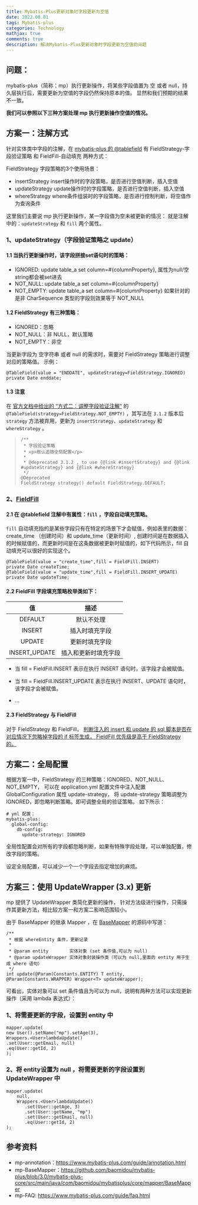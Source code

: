 ```yaml
---
title: Mybatis-Plus更新对象时字段更新为空值
date: 2022.08.01 
tags: Mybatis-plus
categories: Technology  
mathjax: true
comments: true
description: 解决Mybatis-Plus更新对象时字段更新为空值的问题
---
```


## 问题：
mybatis-plus（简称：mp）执行更新操作，将某些字段值置为 空 或者 null，持久层执行后，需要更新为空值的字段仍然保持原本的值。 
显然和我们预期的结果不一致。

**我们可以参照以下三种方案处理 mp 执行更新操作空值的情况。**

## 方案一：注解方式
针对实体类中字段的注解，在 [mybatis-plus 的 @tablefield](https://www.mybatis-plus.com/guide/annotation.html#tablefield)
有 FieldStrategy-字段验证策略 和 FieldFill-自动填充 两种方式：

FieldStrategy 字段策略的3个使用场景：
- insertStrategy insert操作时的字段策略，是否进行空值判断，插入空值
- updateStrategy update操作时的字段策略，是否进行空值判断，插入空值
- whereStrategy where条件组装时的字段策略，是否进行控制判断，将空值作为查询条件

这里我们主要说 mp 执行更新操作，某一字段值为空未被更新的情况：
就是注解中的：`updateStrategy` 和 `fill` 两个属性。

### 1、updateStrategy（字段验证策略之 update）

#### 1.1 当执行更新操作时，该字段拼接set语句时的策略：
* IGNORED: update table_a set column=#{columnProperty}, 属性为null/空string都会被set进去
* NOT_NULL: update table_a set <if test="columnProperty != null">column=#{columnProperty}</if>
* NOT_EMPTY: update table_a set <if test="columnProperty != null and columnProperty!=''">column=#{columnProperty}</if> 如果针对的是非 CharSequence 类型的字段则效果等于 NOT_NULL

#### 1.2 FieldStrategy 有三种策略：
- IGNORED：忽略
- NOT_NULL：非 NULL，默认策略
- NOT_EMPTY：非空

当更新字段为 空字符串 或者 null 的需求时，需要对 FieldStrategy 策略进行调整对应的策略值。
示例：
```
@TableField(value = "ENDDATE", updateStrategy=FieldStrategy.IGNORED)
private Date enddate;
```

#### 1.3 注意
在 [官方文档中给出的 “方式二：调整字段验证注解”](https://www.mybatis-plus.com/guide/faq.html#%E6%8F%92%E5%85%A5%E6%88%96%E6%9B%B4%E6%96%B0%E7%9A%84%E5%AD%97%E6%AE%B5%E6%9C%89-%E7%A9%BA%E5%AD%97%E7%AC%A6%E4%B8%B2-%E6%88%96%E8%80%85-null) 
的 `@TableField(strategy=FieldStrategy.NOT_EMPTY)` ，其写法在 `3.1.2` 版本后 `strategy` 方法被弃用，更新为 `insertStrategy`、`updateStrategy` 和 `whereStrategy` 。

>     /**
>      * 字段验证策略
>      * <p>默认追随全局配置</p>
>      *
>      * @deprecated 3.1.2 , to use {@link #insertStrategy} and {@link #updateStrategy} and {@link #whereStrategy}
>      */
>     @Deprecated
>     FieldStrategy strategy() default FieldStrategy.DEFAULT;

### 2、[FieldFill](https://www.mybatis-plus.com/guide/annotation.html#fieldfill)

#### 2.1 在 @tablefield 注解中有属性：`fill` ，字段自动填充策略。

`fill` 自动填充指的是某些字段只有在特定的场景下才会赋值，例如表里的数据：create_time （创建时间）和 update_time（更新时间）, 
创建时间是在数据插入的时候赋值的，而更新时间是在这条数据被更新时赋值的，如下代码所示，fill 自动填充可以很好的实现这个。

```
@TableField(value = "create_time",fill = FieldFill.INSERT)
private Date createTime;
@TableField(value = "update_time",fill = FieldFill.INSERT_UPDATE)
private Date updateTime;
```

#### 2.2 FieldFill 字段填充策略枚举类如下：

|       值       |     描述     |
|:-------------:|:----------:|
|    DEFAULT    |   默认不处理    |
|    INSERT     |  插入时填充字段   |
|    UPDATE     |  更新时填充字段   |
| INSERT_UPDATE | 插入和更新时填充字段 |

- 当 fill = FieldFill.INSERT 表示在执行 INSERT 语句时，该字段才会被赋值。

- 当 fill = FieldFill.INSERT_UPDATE 表示在执行 INSERT、UPDATE 语句时，该字段才会被赋值。

- ...

#### 2.3 FieldStrategy 与 FieldFill 
对于 FieldStrategy 和 FieldFill，
[判断注入的 insert 和 update 的 sql 脚本是否在对应情况下忽略掉字段的 if 标签生成，
FieldFill 优先级是高于 FieldStrategy 的。](https://github.com/baomidou/mybatis-plus/blob/3.0/mybatis-plus-annotation/src/main/java/com/baomidou/mybatisplus/annotation/FieldFill.java#L24)

## 方案二：全局配置
根据方案一中，FieldStrategy 的三种策略：IGNORED、NOT_NULL、NOT_EMPTY，
可以在 application.yml 配置文件中注入配置 GlobalConfiguration 属性 update-strategy，
将 update-strategy 策略调整为 IGNORED，即忽略判断策略。即可调整全局的验证策略。
如下所示：

```
# yml 配置：
mybatis-plus:
  global-config:
    db-config:
      update-strategy: IGNORED
```

全局性配置会对所有的字段都忽略判断，如果有特殊字段处理，可以单独配置，修改字段的策略。

设定全局配置，可以减少一个一个字段去指定增加的麻烦。

## 方案三：使用 UpdateWrapper (3.x) 更新
mp 提供了 UpdateWrapper 类简化更新的操作，
针对方法级进行操作，只需操作其更新方法，相比较方案一和方案二影响范围较小。

由于 BaseMapper 的继承 Mapper ，在 [BaseMapper](https://github.com/baomidou/mybatis-plus/blob/3.0/mybatis-plus-core/src/main/java/com/baomidou/mybatisplus/core/mapper/BaseMapper.java#L143)
的源码中写道：
```
/**
 * 根据 whereEntity 条件，更新记录
 *
 * @param entity        实体对象 (set 条件值,可以为 null)
 * @param updateWrapper 实体对象封装操作类（可以为 null,里面的 entity 用于生成 where 语句）
 */
int update(@Param(Constants.ENTITY) T entity, @Param(Constants.WRAPPER) Wrapper<T> updateWrapper);
```

可看出，实体对象可以 set 条件值且为可以为 null，说明有两种方法可以实现更新操作（采用 lambda 表达式）：

### 1、将需要更新的字段，设置到 entity 中
```
mapper.update(
new User().setName("mp").setAge(3),
Wrappers.<User>lambdaUpdate()
.set(User::getEmail, null)
.eq(User::getId, 2)
);
```

### 2、将 entity设置为 null ，将需要更新的字段设置到 UpdateWrapper 中
```
mapper.update(
    null,
    Wrappers.<User>lambdaUpdate()
       .set(User::getAge, 3)
       .set(User::getName, "mp")
       .set(User::getEmail, null)
       .eq(User::getId, 2)
);
```

## 参考资料

* mp-annotation：https://www.mybatis-plus.com/guide/annotation.html
* mp-BaseMapper：https://github.com/baomidou/mybatis-plus/blob/3.0/mybatis-plus-core/src/main/java/com/baomidou/mybatisplus/core/mapper/BaseMapper
* mp-FAQ: https://www.mybatis-plus.com/guide/faq.html
